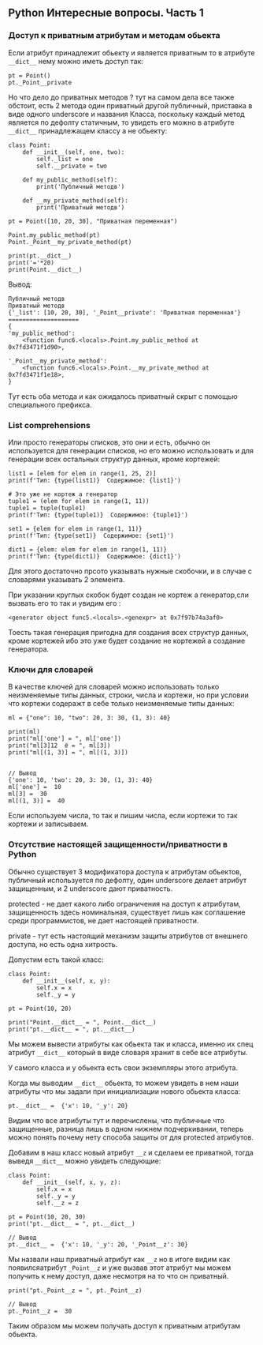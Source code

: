 ## Python Интересные вопросы. Часть 1

### Доступ к приватным атрибутам и методам обьекта
Если атрибут принадлежит обьекту и является приватным то в атрибуте 
`__dict__` нему можно иметь доступ так:

    pt = Point()
    pt._Point__private

Но что дело до приватных методов ? тут на самом дела все также обстоит,
есть 2 метода один приватный другой публичный, приставка в виде одного 
underscore и названия Класса, поскольку каждый метод является по дефолту
статичным, то увидеть его можно в атрибуте `__dict__` принадлежащем 
классу а не обьекту:

    class Point:
        def __init__(self, one, two):
            self._list = one
            self.__private = two

        def my_public_method(self):
            print('Публичный методв')

        def __my_private_method(self):
            print('Приватный методв')

    pt = Point([10, 20, 30], "Приватная переменная")

    Point.my_public_method(pt)
    Point._Point__my_private_method(pt)

    print(pt.__dict__)
    print('='*20)
    print(Point.__dict__)
 
Вывод:

    Публичный методв
    Приватный методв
    {'_list': [10, 20, 30], '_Point__private': 'Приватная переменная'}
    ====================
    {
    'my_public_method': 
        <function func6.<locals>.Point.my_public_method at 0x7fd3471f1d90>, 
    
    '_Point__my_private_method': 
        <function func6.<locals>.Point.__my_private_method at 0x7fd3471f1e18>,
    }

Тут есть оба метода и как ожидалось приватный скрыт с помощью 
специального префикса.

### List comprehensions
Или просто генераторы списков, это они и есть, обычно он используется для 
генерации списков, но его можно использовать и для генерации всех 
остальных структур данных, кроме кортежей:

    list1 = [elem for elem in range(1, 25, 2)]
    print(f'Тип: {type(list1)}  Содержимое: {list1}')

    # Это уже не кортеж а генератор
    tuple1 = (elem for elem in range(1, 11))
    tuple1 = tuple(tuple1)
    print(f'Тип: {type(tuple1)}  Содержимое: {tuple1}')

    set1 = {elem for elem in range(1, 11)}
    print(f'Тип: {type(set1)}  Содержимое: {set1}')

    dict1 = {elem: elem for elem in range(1, 11)}
    print(f'Тип: {type(dict1)}  Содержимое: {dict1}')

Для этого достаточно прсото указывать нужные скобочки, и в случае с словарями
указывать 2 элемента.

При указании круглых скобок будет создан не кортеж а генератор,сли вызвать 
его то так и увидим его : 

    <generator object func5.<locals>.<genexpr> at 0x7f97b74a3af0>

Тоесть такая генерация пригодна для создания всех структур данных, кроме 
кортежей ибо это уже будет создание не кортежей а создание генератора.

### Ключи для словарей
В качестве ключей для словарей можно использовать только неизменяемые 
типы данных, строки, числа и кортежи, но при условии что кортежи содеражт 
в себе только неизменяемые типы данных:

    ml = {"one": 10, "two": 20, 3: 30, (1, 3): 40}

    print(ml)
    print("ml['one'] = ", ml['one'])
    print("ml[3]12  ё = ", ml[3])
    print("ml[(1, 3)] = ", ml[(1, 3)])

    
    // Вывод
    {'one': 10, 'two': 20, 3: 30, (1, 3): 40}
    ml['one'] =  10
    ml[3] =  30
    ml[(1, 3)] =  40

Если используем числа, то так и пишим числа, если кортежи то так кортежи 
и записываем.

### Отсутствие настоящей защищенности/приватности в Python
Обычно существует 3 модификатора доступа к атрибутам обьектов,
публичный используется по дефолту, один underscore делает атрибут 
защищенным, и 2 underscore дают приватность.

protected - не дает какого либо ограничения на доступ к атрибутам, 
защищенность здесь номинальная, существует лишь как соглашение среди
программистов,  не дает настоящей приватности.

private - тут есть настоящий механизм защиты атрибутов от внешнего 
доступа, но есть одна хитрость.

Допустим есть такой класс:

    class Point:
        def __init__(self, x, y):
            self.x = x
            self._y = y

    pt = Point(10, 20)

    print("Point.__dict__ = ", Point.__dict__)
    print("pt.__dict__ = ", pt.__dict__)

Мы можем вывести атрибуты как обьекта так и класса, именно их спец атрибут 
`__dict__` который в виде словаря хранит в себе все атрибуты.

У самого класса и у обьекта есть свои экземпляры этого атрибута.

Когда мы выводим `__dict__` обьекта, то можем увидеть в нем наши атрибуты 
что мы задали при инициализации нового обьекта класса:
    
    pt.__dict__ =  {'x': 10, '_y': 20}

Видим что все атрибуты тут и перечислены, что публичные что защищенные, 
разница лишь в одном нижнем подчеркивании, теперь можно понять почему нету 
способа защиты от для protected атрибутов.

Добавим в наш класс новый атрибут `__z` и сделаем ее приватной, тогда выведя 
`__dict__` можно увидеть следующие:

    class Point:
        def __init__(self, x, y, z):
            self.x = x
            self._y = y
            self.__z = z

    pt = Point(10, 20, 30)
    print("pt.__dict__ = ", pt.__dict__)

    // Вывод
    pt.__dict__ =  {'x': 10, '_y': 20, '_Point__z': 30}

Мы назвали наш приватный атрибут как `__z` но в итоге видим как появилсяатрибут 
`_Point__z` и уже вызвав этот атрибут мы можем получить к нему доступ, даже 
несмотря на то что он приватный.

    print("pt._Point__z = ", pt._Point__z)

    // Вывод
    pt._Point__z =  30

Таким образом мы можем получать доступ к приватным атрибутам обьекта.




















